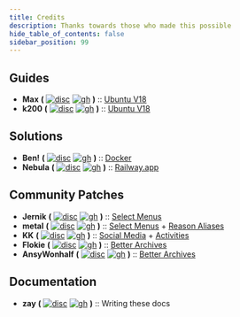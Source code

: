 ```yaml
---
title: Credits
description: Thanks towards those who made this possible
hide_table_of_contents: false
sidebar_position: 99
---
```


## Guides

- **Max** **(** [![disc](/img/logos/discord.png)](https://discord.com/users/678240766790729728) [![gh](/img/logos/github.png)](https://github.com/MaxT-uk) **)** :: [Ubuntu V18](./guides/operating-systems/ubuntu-18.md)
- **k200** **(** [![disc](/img/logos/discord.png)](https://discord.com/users/899780238920253441) [![gh](/img/logos/github.png)](https://github.com/k200-dev) **)** :: [Ubuntu V18](./guides/operating-systems/ubuntu-18.md)

## Solutions

- **Ben!** **(** [![disc](/img/logos/discord.png)](https://discord.com/users/255834596766253057) [![gh](/img/logos/github.png)](https://github.com/Benricheson101) **)** :: [Docker](./guides/solutions/bot/docker.md)
- **Nebula** **(** [![disc](/img/logos/discord.png)](https://discord.com/users/524722785302609941) [![gh](/img/logos/github.png)](https://github.com/nebulatgs) **)** :: [Railway.app](./guides/solutions/both/railway.md)

## Community Patches

- **Jernik** **(** [![disc](/img/logos/discord.png)](https://discord.com/users/100613274353029120) [![gh](/img/logos/github.png)](https://github.com/Jernik) **)** :: [Select Menus](./guides/patch/select-menu.md)
- **metal** **(** [![disc](/img/logos/discord.png)](https://discord.com/users/344837487526412300) [![gh](/img/logos/github.png)](https://github.com/metal0) **)** :: [Select Menus](./guides/patch/select-menu.md) + [Reason Aliases](./guides/patch/reason-aliases.md)
- **KK** **(** [![disc](/img/logos/discord.png)](https://discord.com/users/426892116258717707) [![gh](/img/logos/github.png)](https://github.com/KK964) **)** :: [Social Media](./guides/patch/social-media.md) + [Activities](./guides/patch/activities.md)
- **Flokie** **(** [![disc](/img/logos/discord.png)](https://discord.com/users/161165663715459072) [![gh](/img/logos/github.png)](https://github.com/FlokieW) **)** :: [Better Archives](./guides/patch/better-archives.md)
- **AnsyWonhalf** **(** [![disc](/img/logos/discord.png)](https://discord.com/users/141288766760288256) [![gh](/img/logos/github.png)](https://github.com/AnsyWonhalf) **)** :: [Better Archives](./guides/patch/better-archives.md)

## Documentation

- **zay** **(** [![disc](/img/logos/discord.png)](https://discord.com/users/452793411401940995) [![gh](/img/logos/github.png)](https://github.com/isaacKenyon) **)** :: Writing these docs
